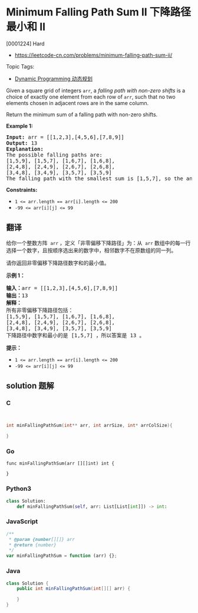 # Minimum Falling Path Sum II 下降路径最小和 II

[0001224] Hard

- https://leetcode-cn.com/problems/minimum-falling-path-sum-ii/

Topic Tags:

- [Dynamic Programming 动态规划](https://leetcode-cn.com/tag/dynamic-programming/)

Given a square grid of integers `arr`, a *falling path with non-zero shifts* is a choice of exactly one element from each row of `arr`, such that no two elements chosen in adjacent rows are in the same column.

Return the minimum sum of a falling path with non-zero shifts.

**Example 1:**

<pre><strong>Input:</strong> arr = [[1,2,3],[4,5,6],[7,8,9]]
<strong>Output:</strong> 13
<strong>Explanation: </strong>
The possible falling paths are:
[1,5,9], [1,5,7], [1,6,7], [1,6,8],
[2,4,8], [2,4,9], [2,6,7], [2,6,8],
[3,4,8], [3,4,9], [3,5,7], [3,5,9]
The falling path with the smallest sum is&nbsp;[1,5,7], so the answer is&nbsp;13.
</pre>

**Constraints:**

- `1 <= arr.length == arr[i].length <= 200`
- `-99 <= arr[i][j] <= 99`

## 翻译

给你一个整数方阵  `arr` ，定义「非零偏移下降路径」为：从  `arr` 数组中的每一行选择一个数字，且按顺序选出来的数字中，相邻数字不在原数组的同一列。

请你返回非零偏移下降路径数字和的最小值。

**示例 1：**

<pre><strong>输入：</strong>arr = [[1,2,3],[4,5,6],[7,8,9]]
<strong>输出：</strong>13
<strong>解释：</strong>
所有非零偏移下降路径包括：
[1,5,9], [1,5,7], [1,6,7], [1,6,8],
[2,4,8], [2,4,9], [2,6,7], [2,6,8],
[3,4,8], [3,4,9], [3,5,7], [3,5,9]
下降路径中数字和最小的是&nbsp;[1,5,7] ，所以答案是&nbsp;13 。
</pre>

**提示：**

- `1 <= arr.length == arr[i].length <= 200`
- `-99 <= arr[i][j] <= 99`

## solution 题解

### C

```c


int minFallingPathSum(int** arr, int arrSize, int* arrColSize){

}


```

### Go

```golang
func minFallingPathSum(arr [][]int) int {

}
```

### Python3

```python
class Solution:
    def minFallingPathSum(self, arr: List[List[int]]) -> int:

```

### JavaScript

```javascript
/**
 * @param {number[][]} arr
 * @return {number}
 */
var minFallingPathSum = function (arr) {};
```

### Java

```java
class Solution {
    public int minFallingPathSum(int[][] arr) {

    }
}
```
